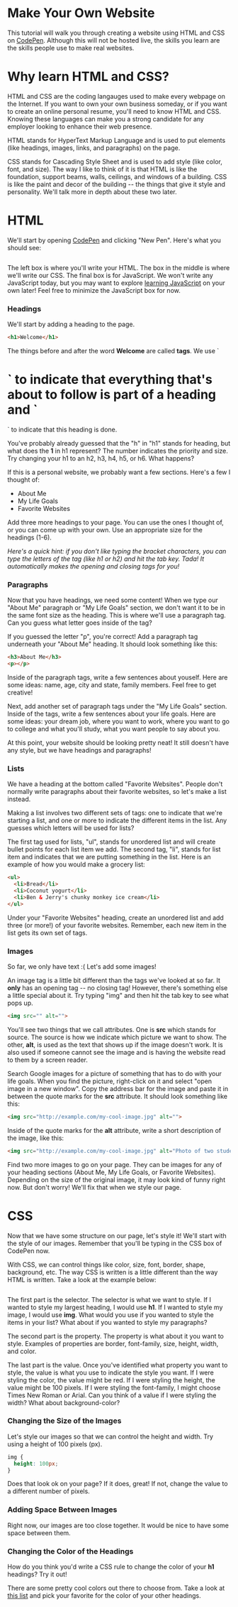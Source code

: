 <html>
<head>
  <meta charset="UTF-8">
  <title>Document</title>
  <link rel="stylesheet" href="style.css">
</head>
<body>
  <h1>Make Your Own Website</h1>
  <p>This tutorial will walk you through creating a website using HTML and CSS on <a href="http://codepen.io">CodePen</a>. Although this will not be hosted live, the skills you learn are the skills people use to make real websites.</p>
  <h1>Why learn HTML and CSS?</h1>
  <p>HTML and CSS are the coding langauges used to make every webpage on the Internet. If you want to own your own business someday, or if you want to create an online personal resume, you'll need to know HTML and CSS. Knowing these languages can make you a strong candidate for any employer looking to enhance their web presence.</p>
  <p>HTML stands for HyperText Markup Language and is used to put elements (like headings, images, links, and paragraphs) on the page.</p>
  <p>CSS stands for Cascading Style Sheet and is used to add style (like color, font, and size). The way I like to think of it is that HTML is like the foundation, support beams, walls, ceilings, and windows of a building. CSS is like the paint and decor of the building -- the things that give it style and personality. We'll talk more in depth about these two later.</p>
  <h1>HTML</h1>
  <p>We'll start by opening <a href="http://codepen.io">CodePen</a> and clicking "New Pen". Here's what you should see:</p>
  <img src="" alt="">
  <p>The left box is where you'll write your HTML. The box in the middle is where we'll write our CSS. The final box is for JavaScript. We won't write any JavaScript today, but you may want to explore <a href="http://codecademy.com/javascript">learning JavaScript</a> on your own later! Feel free to minimize the JavaScript box for now.</p>

  <h3>Headings</h3>
  <p>We'll start by adding a heading to the page.</p>

```html
<h1>Welcome</h1>
```
  <p>The things before and after the word <b>Welcome</b> are called <b>tags</b>. We use `<h1>` to indicate that everything that's about to follow is part of a heading and `</h1>` to indicate that this heading is done.</p>
  <p>You've probably already guessed that the "h" in "h1" stands for heading, but what does the <b>1</b> in h1 represent? The number indicates the priority and size. Try changing your h1 to an h2, h3, h4, h5, or h6. What happens?</p>
  <p>If this is a personal website, we probably want a few sections. Here's a few I thought of:</p>
  <ul>
    <li>About Me</li>
    <li>My Life Goals</li>
    <li>Favorite Websites</li>
  </ul>
  <p>Add three more headings to your page. You can use the ones I thought of, or you can come up with your own. Use an appropriate size for the headings (1-6).</p>
  <i>Here's a quick hint: if you don't like typing the bracket characters, you can type the letters of the tag (like h1 or h2) and hit the tab key. Tada! It automatically makes the opening and closing tags for you!</i>
  <h3>Paragraphs</h3>
  <p>Now that you have headings, we need some content! When we type our "About Me" paragraph or "My Life Goals" section, we don't want it to be in the same font size as the heading. This is where we'll use a paragraph tag. Can you guess what letter goes inside of the tag?</p>
  <p>If you guessed the letter "p", you're correct! Add a paragraph tag underneath your "About Me" heading. It should look something like this:</p>

```html
<h3>About Me</h3>
<p></p>
```

  <p>Inside of the paragraph tags, write a few sentences about youself. Here are some ideas: name, age, city and state, family members. Feel free to get creative!</p>
  <p>Next, add another set of paragraph tags under the "My Life Goals" section. Inside of the tags, write a few sentences about your life goals. Here are some ideas: your dream job, where you want to work, where you want to go to college and what you'll study, what you want people to say about you.</p>
  <p>At this point, your website should be looking pretty neat! It still doesn't have any style, but we have headings and paragraphs!</p>
  <h3>Lists</h3>
  <p>We have a heading at the bottom called "Favorite Websites". People don't normally write paragraphs about their favorite websites, so let's make a list instead.</p>
  <p>Making a list involves two different sets of tags: one to indicate that we're starting a list, and one or more to indicate the different items in the list. Any guesses which letters will be used for lists? </p>

  <p>The first tag used for lists, "ul", stands for unordered list and will create bullet points for each list item we add. The second tag, "li", stands for list item and indicates that we are putting something in the list. Here is an example of how you would make a grocery list:</p>

```html
<ul>
  <li>Bread</li>
  <li>Coconut yogurt</li>
  <li>Ben & Jerry's chunky monkey ice cream</li>
</ul>
```

  <p>Under your "Favorite Websites" heading, create an unordered list and add three (or more!) of your favorite websites. Remember, each new item in the list gets its own set of tags.</p>

  <h3>Images</h3>
  <p>So far, we only have text :( Let's add some images!</p>
  <p>An image tag is a little bit different than the tags we've looked at so far. It <b>only</b> has an opening tag -- no closing tag! However, there's something else a little special about it. Try typing "img" and then hit the tab key to see what pops up.</p>

```html
<img src="" alt="">
```

  <p>You'll see two things that we call attributes. One is <b>src</b> which stands for source. The source is how we indicate which picture we want to show. The other, <b>alt</b>, is used as the text that shows up if the image doesn't work. It is also used if someone cannot see the image and is having the website read to them by a screen reader.</p>

  <p>Search Google images for a picture of something that has to do with your life goals. When you find the picture, right-click on it and select "open image in a new window". Copy the address bar for the image and paste it in between the quote marks for the <b>src</b> attribute. It should look something like this:</p>

```html
<img src="http://example.com/my-cool-image.jpg" alt="">
```

  <p>Inside of the quote marks for the <b>alt</b> attribute, write a short description of the image, like this:</p>

```html
<img src="http://example.com/my-cool-image.jpg" alt="Photo of two students graduating from college">
```

  <p>Find two more images to go on your page. They can be images for any of your heading sections (About Me, My Life Goals, or Favorite Websites). Depending on the size of the original image, it may look kind of funny right now. But don't worry! We'll fix that when we style our page.</p>

  <h1>CSS</h1>

  <p>Now that we have some structure on our page, let's style it! We'll start with the style of our images. Remember that you'll be typing in the CSS box of CodePen now.</p>
  <p>With CSS, we can control things like color, size, font, border, shape, background, etc. The way CSS is written is a little different than the way HTML is written. Take a look at the example below:</p>

  <img src="css-rule.png" alt="">
  <p>The first part is the selector. The selector is what we want to style. If I wanted to style my largest heading, I would use <b>h1</b>. If I wanted to style my image, I would use <b>img</b>. What would you use if you wanted to style the items in your list? What about if you wanted to style my paragraphs?</p>

  <p>The second part is the property. The property is what about it you want to style. Examples of properties are border, font-family, size, height, width, and color.</p>

  <p>The last part is the value. Once you've identified what property you want to style, the value is what you use to indicate the style you want. If I were styling the color, the value might be red. If I were styling the height, the value might be 100 pixels. If I were styling the font-family, I might choose Times New Roman or Arial. Can you think of a value if I were styling the width? What about background-color?</p>

  <h3>Changing the Size of the Images</h3>
  <p>Let's style our images so that we can control the height and width. Try using a height of 100 pixels (px).</p>

```css
img {
  height: 100px;
}
```

  <p>Does that look ok on your page? If it does, great! If not, change the value to a different number of pixels.</p>
  <h3>Adding Space Between Images</h3>
  <p>Right now, our images are too close together. It would be nice to have some space between them. </p>
  <h3>Changing the Color of the Headings</h3>
  <p>How do you think you'd write a CSS rule to change the color of your <b>h1</b> headings? Try it out!</p>
  <p>There are some pretty cool colors out there to choose from. Take a look at <a href="http://colours.neilorangepeel.com">this list</a> and pick your favorite for the color of your other headings.</p>
</body>
</html>